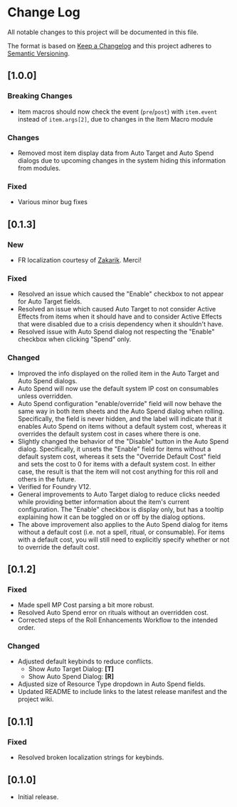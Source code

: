 # Change Log
All notable changes to this project will be documented in this file.
 
The format is based on [Keep a Changelog](http://keepachangelog.com/)
and this project adheres to [Semantic Versioning](http://semver.org/).

## [1.0.0]
### Breaking Changes
* Item macros should now check the event (`pre`/`post`) with `item.event` instead of `item.args[2]`, due to changes in the Item Macro module

### Changes
* Removed most item display data from Auto Target and Auto Spend dialogs due to upcoming changes in the system hiding this information from modules.

### Fixed
* Various minor bug fixes

## [0.1.3]

### New
* FR localization courtesy of [Zakarik](https://github.com/Zakarik). Merci!

### Fixed
* Resolved an issue which caused the "Enable" checkbox to not appear for Auto Target fields.
* Resolved an issue which caused Auto Target to not consider Active Effects from items when it should have and to consider Active Effects that were disabled due to a crisis dependency when it shouldn't have.
* Resolved issue with Auto Spend dialog not respecting the "Enable" checkbox when clicking "Spend" only.

### Changed

* Improved the info displayed on the rolled item in the Auto Target and Auto Spend dialogs.
* Auto Spend will now use the default system IP cost on consumables unless overridden.
* Auto Spend configuration "enable/override" field will now behave the same way in both item sheets and the Auto Spend dialog when rolling. Specifically, the field is never hidden, and the label will indicate that it enables Auto Spend on items without a default system cost, whereas it overrides the default system cost in cases where there is one.
* Slightly changed the behavior of the "Disable" button in the Auto Spend dialog. Specifically, it unsets the "Enable" field for items without a default system cost, whereas it sets the "Override Default Cost" field and sets the cost to 0 for items with a default system cost. In either case, the result is that the item will not cost anything for this roll and others in the future.
* Verified for Foundry V12.
* General improvements to Auto Target dialog to reduce clicks needed while providing better information about the item's current configuration. The "Enable" checkbox is display only, but has a tooltip explaining how it can be toggled on or off by the dialog options.
* The above improvement also applies to the Auto Spend dialog for items without a default cost (i.e. not a spell, ritual, or consumable). For items with a default cost, you will still need to explicitly specify whether or not to override the default cost.

## [0.1.2]

### Fixed

* Made spell MP Cost parsing a bit more robust.
* Resolved Auto Spend error on rituals without an overridden cost.
* Corrected steps of the Roll Enhancements Workflow to the intended order.

### Changed

* Adjusted default keybinds to reduce conflicts.
  * Show Auto Target Dialog: **[T]**
  * Show Auto Spend Dialog: **[R]**
* Adjusted size of Resource Type dropdown in Auto Spend fields.
* Updated README to include links to the latest release manifest and the project wiki.

## [0.1.1]
 
### Fixed
 
* Resolved broken localization strings for keybinds.
 
## [0.1.0]

* Initial release.